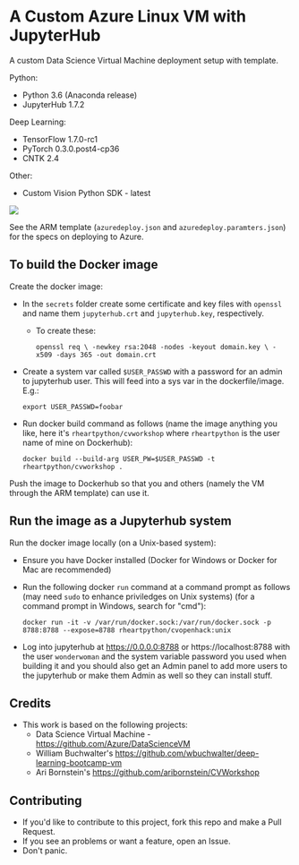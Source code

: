 # A Custom Azure Linux VM with JupyterHub

A custom Data Science Virtual Machine deployment setup with template.

Python:

* Python 3.6 (Anaconda release)
* JupyterHub 1.7.2

Deep Learning:

* TensorFlow 1.7.0-rc1
* PyTorch 0.3.0.post4-cp36
* CNTK 2.4

Other:

* Custom Vision Python SDK - latest

<a href="https://portal.azure.com/#create/Microsoft.Template/uri/https%3A%2F%2Fraw.githubusercontent.com%2Fmichhar%2Fcustom-azure-dsvm-jupyterhub%2Fmaster%2Fazuredeploy.json" target="_blank">
    <img src="http://azuredeploy.net/deploybutton.png"/>
</a>

See the ARM template (`azuredeploy.json` and `azuredeploy.paramters.json`) for the specs on deploying to Azure.

## To build the Docker image

Create the docker image:

* In the `secrets` folder create some certificate and key files with `openssl` and name them `jupyterhub.crt` and `jupyterhub.key`, respectively.
  * To create these:
  
      `openssl req \
        -newkey rsa:2048 -nodes -keyout domain.key \
        -x509 -days 365 -out domain.crt`

* Create a system var called `$USER_PASSWD` with a password for an admin to jupyterhub user.  This will feed into a sys var in the dockerfile/image.  E.g.:

    `export USER_PASSWD=foobar`
    
* Run docker build command as follows (name the image anything you like, here it's `rheartpython/cvworkshop` where `rheartpython` is the user name of mine on Dockerhub):

    `docker build --build-arg USER_PW=$USER_PASSWD -t rheartpython/cvworkshop .`

 Push the image to Dockerhub so that you and others (namely the VM through the ARM template) can use it.

## Run the image as a Jupyterhub system

Run the docker image locally (on a Unix-based system):

* Ensure you have Docker installed (Docker for Windows or Docker for Mac are recommended)
* Run the following docker `run` command at a command prompt as follows (may need `sudo` to enhance priviledges on Unix systems) (for a command prompt in Windows, search for "cmd"):
 
     `docker run -it -v /var/run/docker.sock:/var/run/docker.sock -p 8788:8788 --expose=8788 rheartpython/cvopenhack:unix`
     
 * Log into jupyterhub at https://0.0.0.0:8788 or https://localhost:8788 with the user `wonderwoman` and the system variable password you used when building it and you should also get an Admin panel to add more users to the jupyterhub or make them Admin as well so they can install stuff.

 ## Credits

 * This work is based on the following projects:
   * Data Science Virtual Machine - https://github.com/Azure/DataScienceVM
   * William Buchwalter's https://github.com/wbuchwalter/deep-learning-bootcamp-vm
   * Ari Bornstein's https://github.com/aribornstein/CVWorkshop

## Contributing

* If you'd like to contribute to this project, fork this repo and make a Pull Request.
* If you see an problems or want a feature, open an Issue.
* Don't panic.
 
